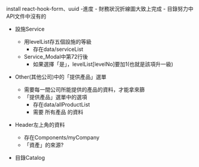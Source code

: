 install react-hook-form、uuid 
-進度
	- 財務狀況折線圖大致上完成
	- 目錄努力中
API文件中沒有的
- 設施Service
	- 用levelList存五個設施的等級
		- 存在data/serviceList
	- Service_Modal中第72行後
		- 如果選擇「是」，levelList[levelNo]要加1(也就是該項升一級)

- Other(其他公司)中的「提供產品」選單
	- 需要每一間公司所能提供的產品的資料，才能拿來篩
	- 「提供產品」選單中的選項
		- 存在data/allProductList
		- 需要 所有產品 的資料
- Header左上角的資料
	- 存在Components/myCompany
	- 「資產」的來源?

- 目錄Catalog
	

	
	

